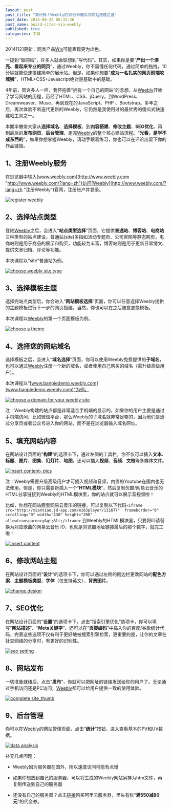 ```yaml
---
layout: post
post_title: "零代码！Weebly的10分钟傻瓜式网站搭建之道"
post_date: 2014-08-25 00:32:36
post_name: build-sites-via-weebly
published: true
categories: 工具
---
```


20141121更新：同类产品[Wix](http://www.wix.com/)可能表现更为出色。

一提到“做网站”，许多人就会联想到“写代码”。其实，如果你是要“**产出一个漂亮、看起来专业的网页**“，通过Weebly，你不需懂任何代码，通过简单的拖拽，10分钟就能快速搭建简单的展示站。但是，如果你想要“**成为一名扎实的网页前端攻城狮**”，HTML+CSS+Javascript绝对是基础中的基础。

4年前，同许多人一样，我怀抱着“拥有一个自己的网站”的念想，从[Weebly](http://www.weebly.com/?lang=zh)开始了学习网站的历程，历经了HTML、CSS、jQuery，到WordPress、Dreamweaver、Muse，再到现在的JavaScript、PHP 、Bootstrap。多年之后，再次体验不断迭代更新的Weebly，它仍然是我使用过的最优秀的傻瓜式快速建站工具之一。

本期半撇带大家从**选择域名**、**选择模板**、到**内容搭建**、**修改主题**、**SEO优化**、再到最后的**发布网页**、**后台管理**，走完[Weebly](http://www.weebly.com/?lang=zh)的整个核心建站流程。“**光看，是学不成东西的**”，如果你想掌握Weebly，请动手跟着练习，你也可以在评论出留下你的作品链接。

## 1、注册Weebly服务

在浏览器中输入[www.weebly.com](http://www.weebly.com "http://www.weebly.com/?lang=zh")访问[Weebly](http://www.weebly.com/?lang=zh "注册Weebly")官网，注册账户并登录。

[![register weebly](http://7arnhx.com1.z0.glb.clouddn.com/wp-content/uploads/2014/08/registerweebly_thumb.jpg "register weebly")](http://7arnhx.com1.z0.glb.clouddn.com/wp-content/uploads/2014/08/registerweebly.jpg)

## 2、选择站点类型

登陆[Weebly](http://www.weebly.com/?lang=zh)之后，会进入“**站点类型选择**”页面，它提供**普通站**、**博客站**、**电商站**三种类型的站点建设。普通站(site)多指如活动专题页、公司官网等静态网页，电商站则是用于商品的展示和购买，功能较为丰富，博客站则是用于更新日常博文、提供文章归档、评论等功能。

本次课程以“site”普通站为例。

[![choose weebly site type ](http://7arnhx.com1.z0.glb.clouddn.com/wp-content/uploads/2014/08/chooseweeblysitetype_thumb.jpg "choose weebly site type ")](http://7arnhx.com1.z0.glb.clouddn.com/wp-content/uploads/2014/08/chooseweeblysitetype.jpg)

## 3、选择模板主题

选择完站点类型后，你会进入“**网站模板选择**”页面，你可以任意选择Weebly提供的主题模板进行下一步的网页搭建，当然，你也可以在之后随意更换模板。

本次课程以[Weebly](http://www.weebly.com/?lang=zh)的第一个页面模板为例。

[![choose a theme](http://7arnhx.com1.z0.glb.clouddn.com/wp-content/uploads/2014/08/chooseatheme_thumb.jpg "choose a theme")](http://7arnhx.com1.z0.glb.clouddn.com/wp-content/uploads/2014/08/chooseatheme.jpg)

## 4、选择您的网站域名

选择模板之后，会进入“**域名选择**“页面，你可以使用Weebly免费提供的**子域名**，也可以通过[Weebly](http://www.weebly.com/?lang=zh)注册一个新的域名，或者使用自己购买的域名（需升级高级用户）。

本次课程以“[www.banpiedemo.weebly.com](www.banpiedemo.weebly.com)”为例。

[![choose a domain for your weebly site](http://7arnhx.com1.z0.glb.clouddn.com/wp-content/uploads/2014/08/chooseadomainforyourweeblysite_thumb.jpg "choose a domain for your weebly site")](http://7arnhx.com1.z0.glb.clouddn.com/wp-content/uploads/2014/08/chooseadomainforyourweeblysite.jpg)

注：Weebly构建的站点都是非常适合手机端的显示的，如果你的用户主要是通过手机端访问，比如微信平台，那么Weebly的子域名就非常足够的，因为他们是通过分享页或者公众号进入你的网站，而不是在浏览器输入域名网址。

## 5、填充网站内容

在网站设计页面的“**构建**”的选项卡下，通过左侧的工具栏，你不仅可以插入**文本**、**标题**、**图片**、**图集**、**幻灯片**、**地图**，还可以插入**视频**、**音频**、**文档**等多媒体文件。

[![insert content- pics](http://7arnhx.com1.z0.glb.clouddn.com/wp-content/uploads/2014/08/insertcontentpics_thumb.jpg "insert content- pics")](http://7arnhx.com1.z0.glb.clouddn.com/wp-content/uploads/2014/08/insertcontentpics.jpg)

注：Weebly需要升级高级用户才可插入视频和音频，内置的Youtube在国内也无法使用。但是，你只需要新插入一个“**HTML模块**”，然后复制优酷/网易云音乐的HTML分享链接到Weebly的HTML模块里，你的站点就可以展示音视频啦！

比如，你想在网站嵌套网易云音乐的链接，可以复制以下代码`<iframe src="http://miantiao.jd-app.com/m163player/111677"  frameborder="0" scrolling="0" width="430" height="200" allowtransparency&gt;&lt;/iframe>` 到Weebly的HTML模块里，只要将ID请替换为对应歌曲的网易云音乐 ID，也就是浏览器地址链接最后的那个数字，就完工啦！

[![insert content](http://7arnhx.com1.z0.glb.clouddn.com/wp-content/uploads/2014/08/insertcontent_thumb.jpg "insert content")](http://7arnhx.com1.z0.glb.clouddn.com/wp-content/uploads/2014/08/insertcontent.jpg)

## 6、修改网站主题

在网站设计页面的“**设计**”的选项卡下，你可以通过左侧的侧边栏更改网站的**配色方案**、**主题模板类型**、**字体**（仅支持英文）、**背景图片**。

[![change design](http://7arnhx.com1.z0.glb.clouddn.com/wp-content/uploads/2014/08/changedesign_thumb.jpg "change design")](http://7arnhx.com1.z0.glb.clouddn.com/wp-content/uploads/2014/08/changedesign.jpg)

## 7、SEO优化

在网站设计页面的“**设置**”的选项卡下，点击”搜索引擎优化“选项卡，你可以填写“**网站描述**”、“**Meta关键字**”、还可以在“**页脚编码**”中插入你的百度/谷歌统计代码，完善这些选项不仅有利于更好地被搜索引擎检索，更重要的是，让你的文章在社交网络的分享时，有更好的识别性。

[![seo  setting](http://7arnhx.com1.z0.glb.clouddn.com/wp-content/uploads/2014/08/seosetting_thumb.jpg "seo  setting")](http://7arnhx.com1.z0.glb.clouddn.com/wp-content/uploads/2014/08/seosetting.jpg)

## 8、网站发布

一切准备就绪后，点击“**发布**”，你就可以把网址的链接发送给你的用户了。无论通过手机访问还是PC访问，[Weebly](http://www.weebly.com/?lang=zh)都可以给用户提供一致的使用体验。

[![complete site_thumb](http://7arnhx.com1.z0.glb.clouddn.com/wp-content/uploads/2014/08/complete-site_thumb-503x1024.jpg)](http://7arnhx.com1.z0.glb.clouddn.com/wp-content/uploads/2014/08/complete-site_thumb.jpg)

## 9、后台管理

你可以在[Weebly](http://www.weebly.com/?lang=zh)的网站管理页面，点击“**统计**”按钮，进入查看基本的PV和UV数据。

[![data analysis](http://7arnhx.com1.z0.glb.clouddn.com/wp-content/uploads/2014/08/dataanalysis_thumb.jpg "data analysis")](http://7arnhx.com1.z0.glb.clouddn.com/wp-content/uploads/2014/08/dataanalysis.jpg)

补充几点问题：

*   Weebly因为服务器在国外，所以速度访问可能有点慢

*   如果你想放到自己的服务器，可以将生成的Weebly网站另存为htm文件，再复制传送到自己的服务器

*   还没有自己的服务器？点击[链接](http://promotion.aliyun.com/act/aliyun/kjmedia/activity_3.html?ali_trackid=2:mm_13429164_7164438_24318027:1407557480_2k5_541541622#tocoupon)购买阿里云服务器，里头有张“**满550减80元**”的代金券。
